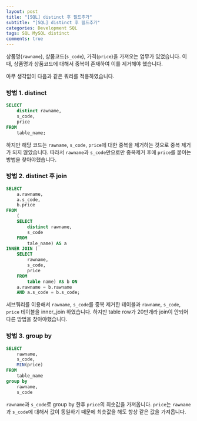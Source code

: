 ```yaml
---  
layout: post
title: "[SQL] distinct 후 필드추가"
subtitle: "[SQL] distinct 후 필드추가"  
categories: Development SQL
tags: SQL MySQL distinct
comments: true  
---  
```

상품명(`rawname`), 상품코드(`s_code`), 가격(`price`)을 가져오는 업무가 있었습니다. 이때, 상품명과 상품코드에 대해서 중복이 존재하여 이를 제거해야 했습니다.  

아무 생각없이 다음과 같은 쿼리를 적용하였습니다.

### 방법 1. distinct

```SQL
SELECT
	distinct rawname,
	s_code,
	price
FROM
	table_name;
```

하지만 해당 코드는 `rawname`, `s_code`, `price`에 대한 중복을 제거하는 것으로 중복 제거가 되지 않았습니다. 따라서 `rawname`과 `s_code`만으로만 중복제거 후에 `price`를 붙이는 방법을 찾아야했습니다.

### 방법 2. distinct 후 join

```SQL
SELECT
	a.rawname,
	a.s_code,
	b.price
FROM
	(
	SELECT
		distinct rawname,
		s_code
	FROM
		tale_name) AS a
INNER JOIN (
	SELECT
		rawname,
		s_code,
		price
	FROM
		table name) AS b ON
	a.rawname = b.rawname
	AND a.s_code = b.s_code;
```

서브쿼리를 이용해서 `rawname`, `s_code`를 중복 제거한 테이블과 `rawname`, `s_code`, `price` 테이블을 inner_join 하였습니다. 하지만 table row가 20만개라 join이 안되어 다른 방법을 찾아야했습니다.

### 방법 3. group by

```SQL
SELECT
	rawname,
	s_code,
	MIN(price)
FROM
	table_name
group by
	rawname,
	s_code
```

`rawname`과 `s_code`로 group by 한후 `price`의 최솟값을 가져옵니다. `price`는 `rawname`과 `s_code`에 대해서 값이 동일하기 때문에 최솟값을 해도 항상 같은 값을 가져옵니다.
